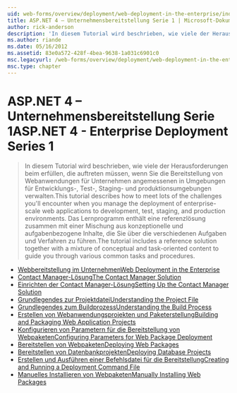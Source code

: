 ```yaml
---
uid: web-forms/overview/deployment/web-deployment-in-the-enterprise/index
title: ASP.NET 4 – Unternehmensbereitstellung Serie 1 | Microsoft-Dokumentation
author: rick-anderson
description: 'In diesem Tutorial wird beschrieben, wie viele der Herausforderungen beim erfüllen, die Sie bei der Verwaltung der Bereitstellung von unternehmensweite Webanwendungen Entwicklungskomponenten begegnen...'
ms.author: riande
ms.date: 05/16/2012
ms.assetid: 83e0a572-428f-4bea-9638-1a031c6901c0
msc.legacyurl: /web-forms/overview/deployment/web-deployment-in-the-enterprise
msc.type: chapter
---
```

<a name="aspnet-4---enterprise-deployment-series-1"></a><span data-ttu-id="27aab-103">ASP.NET 4 – Unternehmensbereitstellung Serie 1</span><span class="sxs-lookup"><span data-stu-id="27aab-103">ASP.NET 4 - Enterprise Deployment Series 1</span></span>
====================
> <span data-ttu-id="27aab-104">In diesem Tutorial wird beschrieben, wie viele der Herausforderungen beim erfüllen, die auftreten müssen, wenn Sie die Bereitstellung von Webanwendungen für Unternehmen angemessenen in Umgebungen für Entwicklungs-, Test-, Staging- und produktionsumgebungen verwalten.</span><span class="sxs-lookup"><span data-stu-id="27aab-104">This tutorial describes how to meet lots of the challenges you'll encounter when you manage the deployment of enterprise-scale web applications to development, test, staging, and production environments.</span></span> <span data-ttu-id="27aab-105">Das Lernprogramm enthält eine referenzlösung zusammen mit einer Mischung aus konzeptionelle und aufgabenbezogene Inhalte, die Sie über die verschiedenen Aufgaben und Verfahren zu führen.</span><span class="sxs-lookup"><span data-stu-id="27aab-105">The tutorial includes a reference solution together with a mixture of conceptual and task-oriented content to guide you through various common tasks and procedures.</span></span>


- [<span data-ttu-id="27aab-106">Webbereitstellung im Unternehmen</span><span class="sxs-lookup"><span data-stu-id="27aab-106">Web Deployment in the Enterprise</span></span>](web-deployment-in-the-enterprise.md)
- [<span data-ttu-id="27aab-107">Contact Manager-Lösung</span><span class="sxs-lookup"><span data-stu-id="27aab-107">The Contact Manager Solution</span></span>](the-contact-manager-solution.md)
- [<span data-ttu-id="27aab-108">Einrichten der Contact Manager-Lösung</span><span class="sxs-lookup"><span data-stu-id="27aab-108">Setting Up the Contact Manager Solution</span></span>](setting-up-the-contact-manager-solution.md)
- [<span data-ttu-id="27aab-109">Grundlegendes zur Projektdatei</span><span class="sxs-lookup"><span data-stu-id="27aab-109">Understanding the Project File</span></span>](understanding-the-project-file.md)
- [<span data-ttu-id="27aab-110">Grundlegendes zum Buildprozess</span><span class="sxs-lookup"><span data-stu-id="27aab-110">Understanding the Build Process</span></span>](understanding-the-build-process.md)
- [<span data-ttu-id="27aab-111">Erstellen von Webanwendungsprojekten und Paketerstellung</span><span class="sxs-lookup"><span data-stu-id="27aab-111">Building and Packaging Web Application Projects</span></span>](building-and-packaging-web-application-projects.md)
- [<span data-ttu-id="27aab-112">Konfigurieren von Parametern für die Bereitstellung von Webpaketen</span><span class="sxs-lookup"><span data-stu-id="27aab-112">Configuring Parameters for Web Package Deployment</span></span>](configuring-parameters-for-web-package-deployment.md)
- [<span data-ttu-id="27aab-113">Bereitstellen von Webpaketen</span><span class="sxs-lookup"><span data-stu-id="27aab-113">Deploying Web Packages</span></span>](deploying-web-packages.md)
- [<span data-ttu-id="27aab-114">Bereitstellen von Datenbankprojekten</span><span class="sxs-lookup"><span data-stu-id="27aab-114">Deploying Database Projects</span></span>](deploying-database-projects.md)
- [<span data-ttu-id="27aab-115">Erstellen und Ausführen einer Befehlsdatei für die Bereitstellung</span><span class="sxs-lookup"><span data-stu-id="27aab-115">Creating and Running a Deployment Command File</span></span>](creating-and-running-a-deployment-command-file.md)
- [<span data-ttu-id="27aab-116">Manuelles Installieren von Webpaketen</span><span class="sxs-lookup"><span data-stu-id="27aab-116">Manually Installing Web Packages</span></span>](manually-installing-web-packages.md)
